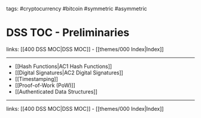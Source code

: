 tags: #cryptocurrency #bitcoin #symmetric #asymmetric 

# DSS TOC - Preliminaries

links: [[400 DSS MOC|DSS MOC]] - [[themes/000 Index|Index]]

---

- [[Hash Functions|AC1 Hash Functions]]
- [[Digital Signatures|AC2 Digital Signatures]]
- [[Timestamping]]
- [[Proof-of-Work (PoW)]]
- [[Authenticated Data Structures]]

---
links: [[400 DSS MOC|DSS MOC]] - [[themes/000 Index|Index]]